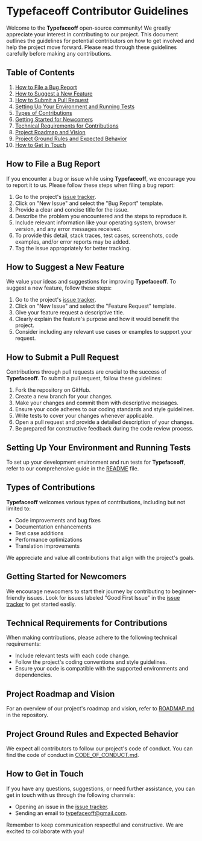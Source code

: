 # Typefaceoff Contributor Guidelines

Welcome to the **Typefaceoff** open-source community! We greatly appreciate your interest in contributing to our project. This document outlines the guidelines for potential contributors on how to get involved and help the project move forward. Please read through these guidelines carefully before making any contributions.

## Table of Contents

1. [How to File a Bug Report](#how-to-file-a-bug-report)
1. [How to Suggest a New Feature](#how-to-suggest-a-new-feature)
1. [How to Submit a Pull Request](#how-to-submit-a-pull-request)
1. [Setting Up Your Environment and Running Tests](#setting-up-your-environment-and-running-tests)
1. [Types of Contributions](#types-of-contributions)
1. [Getting Started for Newcomers](#getting-started-for-newcomers)
1. [Technical Requirements for Contributions](#technical-requirements-for-contributions)
1. [Project Roadmap and Vision](#project-roadmap-and-vision)
1. [Project Ground Rules and Expected Behavior](#project-ground-rules-and-expected-behavior)
1. [How to Get in Touch](#how-to-get-in-touch)

## How to File a Bug Report

If you encounter a bug or issue while using **Typefaceoff**, we encourage you to report it to us. Please follow these steps when filing a bug report:

1. Go to the project's [issue tracker](https://github.com/jaskfla/typefaceoff/issues).
2. Click on "New Issue" and select the "Bug Report" template.
3. Provide a clear and concise title for the issue.
4. Describe the problem you encountered and the steps to reproduce it.
5. Include relevant information like your operating system, browser version, and any error messages received.
6. To provide this detail, stack traces, test cases, screenshots, code examples, and/or error reports may be added.
7. Tag the issue appropriately for better tracking.

## How to Suggest a New Feature

We value your ideas and suggestions for improving **Typefaceoff**. To suggest a new feature, follow these steps:

1. Go to the project's [issue tracker](https://github.com/jaskfla/typefaceoff/issues).
2. Click on "New Issue" and select the "Feature Request" template.
3. Give your feature request a descriptive title.
4. Clearly explain the feature's purpose and how it would benefit the project.
5. Consider including any relevant use cases or examples to support your request.

## How to Submit a Pull Request

Contributions through pull requests are crucial to the success of **Typefaceoff**. To submit a pull request, follow these guidelines:

1. Fork the repository on GitHub.
2. Create a new branch for your changes.
3. Make your changes and commit them with descriptive messages.
4. Ensure your code adheres to our coding standards and style guidelines.
5. Write tests to cover your changes whenever applicable.
6. Open a pull request and provide a detailed description of your changes.
7. Be prepared for constructive feedback during the code review process.

## Setting Up Your Environment and Running Tests

To set up your development environment and run tests for **Typefaceoff**, refer to our comprehensive guide in the [README](README.md) file.

## Types of Contributions

**Typefaceoff** welcomes various types of contributions, including but not limited to:

- Code improvements and bug fixes
- Documentation enhancements
- Test case additions
- Performance optimizations
- Translation improvements

We appreciate and value all contributions that align with the project's goals.

## Getting Started for Newcomers

We encourage newcomers to start their journey by contributing to beginner-friendly issues. Look for issues labeled "Good First Issue" in the [issue tracker](https://github.com/your-organization/project-name/issues) to get started easily.

## Technical Requirements for Contributions

When making contributions, please adhere to the following technical requirements:

- Include relevant tests with each code change.
- Follow the project's coding conventions and style guidelines.
- Ensure your code is compatible with the supported environments and dependencies.

## Project Roadmap and Vision

For an overview of our project's roadmap and vision, refer to [ROADMAP.md](ROADMAP.md) in the repository.

## Project Ground Rules and Expected Behavior

We expect all contributors to follow our project's code of conduct. You can find the code of conduct in [CODE_OF_CONDUCT.md](CODE_OF_CONDUCT.md).

## How to Get in Touch

If you have any questions, suggestions, or need further assistance, you can get in touch with us through the following channels:

- Opening an issue in the [issue tracker](https://github.com/your-organization/project-name/issues).
- Sending an email to [typefaceoff@gmail.com](mailto:typefaceoff@gmail.com).

Remember to keep communication respectful and constructive. We are excited to collaborate with you!
